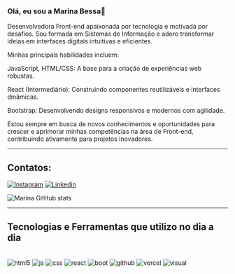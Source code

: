 ### Olá, eu sou a Marina Bessa👋

<!--
**marinabessa14/marinabessa14** is a ✨ _special_ ✨ repository because its `README.md` (this file) appears on your GitHub profile.

Here are some ideas to get you started:
-->

Desenvolvedora Front-end apaixonada por tecnologia e motivada por desafios. Sou formada em Sistemas de Informação e adoro transformar ideias em interfaces digitais intuitivas e eficientes.

Minhas principais habilidades incluem:

JavaScript, HTML/CSS: A base para a criação de experiências web robustas.

React (Intermediário): Construindo componentes reutilizáveis e interfaces dinâmicas.

Bootstrap: Desenvolvendo designs responsivos e modernos com agilidade.

Estou sempre em busca de novos conhecimentos e oportunidades para crescer e aprimorar minhas competências na área de Front-end, contribuindo ativamente para projetos inovadores.

----------

## Contatos:

[![Instagram](https://img.shields.io/badge/Instagram-E4405F?style=for-the-badge&logo=instagram&logoColor=white)](https://www.instagram.com/maarinabessa/)
[![Linkedin](https://img.shields.io/badge/LinkedIn-0077B5?style=for-the-badge&logo=linkedin&logoColor=white)](https://www.linkedin.com/in/marina-bessa-768959194/)


![Marina GitHub stats](https://github-readme-stats.vercel.app/api?username=marinabessa14&show_icons=true&theme=radical)

------------
## Tecnologias e Ferramentas que utilizo no dia a dia

<div style="display: inline-block"><br/>
<img align="center" alt="html5" src="https://img.shields.io/badge/HTML5-E34F26?style=for-the-badge&logo=html5&logoColor=white"/>
<img align="center" alt="js" src="https://img.shields.io/badge/JavaScript-F7DF1E?style=for-the-badge&logo=javascript&logoColor=black"/>
<img align="center" alt="css" src="https://img.shields.io/badge/CSS3-1572B6?style=for-the-badge&logo=css3&logoColor=white"/>
<img align="center" alt="react" src="https://img.shields.io/badge/React-20232A?style=for-the-badge&logo=react&logoColor=61DAFB"/>
<img align="center" alt="boot" src="https://img.shields.io/badge/Bootstrap-563D7C?style=for-the-badge&logo=bootstrap&logoColor=white"/> 
<img align="center" alt="github" src="https://img.shields.io/badge/GitHub-100000?style=for-the-badge&logo=github&logoColor=white"/> 
<img align="center" alt="vercel" src="https://img.shields.io/badge/Vercel-000000?style=for-the-badge&logo=vercel&logoColor=white"/> 
<img align="center" alt="visual" src="https://img.shields.io/badge/Visual_Studio_Code-0078D4?style=for-the-badge&logo=visual%20studio%20code&logoColor=white"/> 
</div>








          

          

          
          





          
